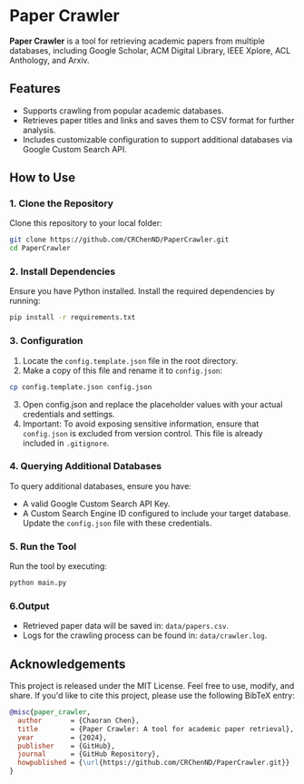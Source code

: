 # Paper Crawler

**Paper Crawler** is a tool for retrieving academic papers from multiple databases, including Google Scholar, ACM Digital Library, IEEE Xplore, ACL Anthology, and Arxiv.

## Features

- Supports crawling from popular academic databases.
- Retrieves paper titles and links and saves them to CSV format for further analysis.
- Includes customizable configuration to support additional databases via Google Custom Search API.

## How to Use

### 1. Clone the Repository

Clone this repository to your local folder:

```bash
git clone https://github.com/CRChenND/PaperCrawler.git
cd PaperCrawler
```

### 2. Install Dependencies
Ensure you have Python installed. Install the required dependencies by running:

```bash
pip install -r requirements.txt
```

### 3. Configuration
1. Locate the ```config.template.json``` file in the root directory.
2. Make a copy of this file and rename it to ```config.json```:

```bash
cp config.template.json config.json
```

3. Open config.json and replace the placeholder values with your actual credentials and settings. 
4. Important: To avoid exposing sensitive information, ensure that ```config.json``` is excluded from version control. This file is already included in ```.gitignore```.
   
### 4. Querying Additional Databases
To query additional databases, ensure you have:
- A valid Google Custom Search API Key.
- A Custom Search Engine ID configured to include your target database.
Update the ```config.json``` file with these credentials.

### 5. Run the Tool
Run the tool by executing:

```bash
python main.py
```

### 6.Output
- Retrieved paper data will be saved in: ```data/papers.csv```.
- Logs for the crawling process can be found in: ```data/crawler.log```.


## Acknowledgements
This project is released under the MIT License. Feel free to use, modify, and share. If you'd like to cite this project, please use the following BibTeX entry:
```bibtex
@misc{paper_crawler,
  author       = {Chaoran Chen},
  title        = {Paper Crawler: A tool for academic paper retrieval},
  year         = {2024},
  publisher    = {GitHub},
  journal      = {GitHub Repository},
  howpublished = {\url{https://github.com/CRChenND/PaperCrawler.git}}
}
```

